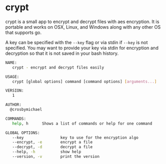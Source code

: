 # crypt

crypt is a small app to encrypt and decrypt files with aes encryption.  It is 
portable and works on OSX, Linux, and Windows along with any other OS that 
supports go.

A key can be specified with the `--key` flag or via stdin if `--key` is 
not specified.  You may want to provide your key via stdin for encryption
and decryption so that it is not saved in your bash history.


```bash
NAME:
   crypt - encrypt and decrypt files easily

USAGE:
   crypt [global options] command [command options] [arguments...]

VERSION:
   1

AUTHOR:
  @crosbymichael

COMMANDS:
   help, h      Shows a list of commands or help for one command

GLOBAL OPTIONS:
   --key                key to use for the encryption algo
   --encrypt, -e        encrypt a file
   --decrypt, -d        decrypt a file
   --help, -h           show help
   --version, -v        print the version
```
